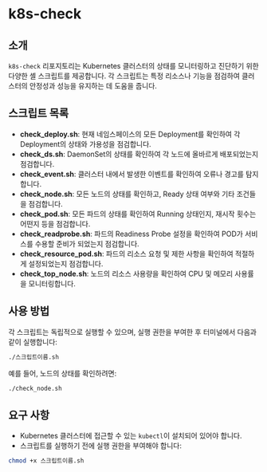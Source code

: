 # k8s-check

## 소개

`k8s-check` 리포지토리는 Kubernetes 클러스터의 상태를 모니터링하고 진단하기 위한 다양한 셸 스크립트를 제공합니다. 각 스크립트는 특정 리소스나 기능을 점검하여 클러스터의 안정성과 성능을 유지하는 데 도움을 줍니다.

## 스크립트 목록

- **check_deploy.sh**: 현재 네임스페이스의 모든 Deployment를 확인하여 각 Deployment의 상태와 가용성을 점검합니다.
- **check_ds.sh**: DaemonSet의 상태를 확인하여 각 노드에 올바르게 배포되었는지 점검합니다.
- **check_event.sh**: 클러스터 내에서 발생한 이벤트를 확인하여 오류나 경고를 탐지합니다.
- **check_node.sh**: 모든 노드의 상태를 확인하고, Ready 상태 여부와 기타 조건들을 점검합니다.
- **check_pod.sh**: 모든 파드의 상태를 확인하여 Running 상태인지, 재시작 횟수는 어떤지 등을 점검합니다.
- **check_readprobe.sh**: 파드의 Readiness Probe 설정을 확인하여 POD가 서비스를 수용할 준비가 되었는지 점검합니다.
- **check_resource_pod.sh**: 파드의 리소스 요청 및 제한 사항을 확인하여 적절하게 설정되었는지 점검합니다.
- **check_top_node.sh**: 노드의 리소스 사용량을 확인하여 CPU 및 메모리 사용률을 모니터링합니다.

## 사용 방법

각 스크립트는 독립적으로 실행할 수 있으며, 실행 권한을 부여한 후 터미널에서 다음과 같이 실행합니다:

```bash
./스크립트이름.sh
```

예를 들어, 노드의 상태를 확인하려면:

```bash
./check_node.sh
```

## 요구 사항

- Kubernetes 클러스터에 접근할 수 있는 `kubectl`이 설치되어 있어야 합니다.
- 스크립트를 실행하기 전에 실행 권한을 부여해야 합니다:

```bash
chmod +x 스크립트이름.sh
```

